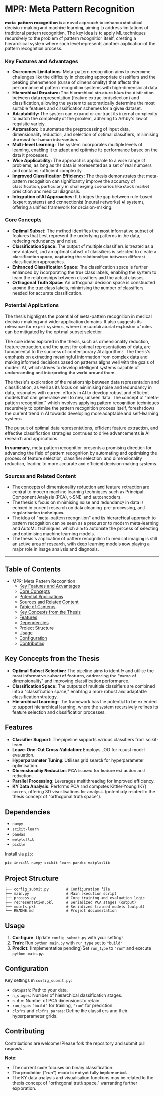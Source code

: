 
# MPR: Meta Pattern Recognition

**meta-pattern recognition** is a novel approach to enhance statistical decision-making and machine learning, aiming to address limitations of traditional pattern recognition. The key idea is to apply ML techniques recursively to the problem of pattern recognition itself, creating a hierarchical system where each level represents another application of the pattern recognition process.

### Key Features and Advantages

*   **Overcomes Limitations:** Meta-pattern recognition aims to overcome challenges like the difficulty in choosing appropriate classifiers and the peaking phenomenon (curse of dimensionality) that affects the performance of pattern recognition systems with high-dimensional data.
*   **Hierarchical Structure:** The hierarchical structure blurs the distinction between data representation (feature extraction/selection) and classification, allowing the system to automatically determine the most suitable features and classification schemes for a given dataset.
*   **Adaptability:** The system can expand or contract its internal complexity to match the complexity of the problem, adhering to Ashby's law of requisite variety.
*   **Automation:** It automates the preprocessing of input data, dimensionality reduction, and selection of optimal classifiers, minimising the need for human intervention.
*   **Multi-level Learning:** The system incorporates multiple levels of learning, enabling it to adapt and optimise its performance based on the data it processes.
*   **Wide Applicability:** The approach is applicable to a wide range of problems, as long as the data is represented as a set of real numbers and contains sufficient complexity.
*   **Improved Classification Efficiency:** The thesis demonstrates that meta-pattern recognition can significantly improve the accuracy of classification, particularly in challenging scenarios like stock market prediction and medical diagnosis.
*   **Integration of AI Approaches:** It bridges the gap between rule-based (expert systems) and connectionist (neural networks) AI systems, offering a unified framework for decision-making.

### Core Concepts

*   **Optimal Subset:** The method identifies the most informative subset of features that best represent the underlying patterns in the data, reducing redundancy and noise.
*   **Classification Space:** The output of multiple classifiers is treated as a new dataset, and an optimal subset of classifiers is selected to create a classification space, capturing the relationships between different classification approaches.
*   **Enhanced Classification Space:** The classification space is further enhanced by incorporating the true class labels, enabling the system to learn the relationships between classifiers and the actual classes.
*   **Orthogonal Truth Space:** An orthogonal decision space is constructed around the true class labels, minimising the number of classifiers needed for accurate classification.

### Potential Applications

The thesis highlights the potential of meta-pattern recognition in medical decision-making and wider application domains. It also suggests its relevance for expert systems, where the combinatorial explosion of rules can be mitigated by the optimal subset selection.

The core ideas explored in the thesis, such as dimensionality reduction, feature extraction, and the quest for optimal representations of data, are fundamental to the success of contemporary AI algorithms. The thesis's emphasis on extracting meaningful information from complex data and making informed decisions based on patterns aligns well with the goals of modern AI, which strives to develop intelligent systems capable of understanding and interpreting the world around them.

The thesis's exploration of the relationship between data representation and classification, as well as its focus on minimising noise and redundancy in data, resonates with current efforts in AI to develop robust and efficient models that can generalise well to new, unseen data. The concept of "meta-pattern recognition," which involves applying pattern recognition techniques recursively to optimise the pattern recognition process itself, foreshadows the current trend in AI towards developing more adaptable and self-learning systems.

The pursuit of optimal data representations, efficient feature extraction, and effective classification strategies continues to drive advancements in AI research and applications. 

**In summary**, meta-pattern recognition presents a promising direction for advancing the field of pattern recognition by automating and optimising the process of feature selection, classifier selection, and dimensionality reduction, leading to more accurate and efficient decision-making systems. 

### Sources and Related Content

*   The concepts of dimensionality reduction and feature extraction are central to modern machine learning techniques such as Principal Component Analysis (PCA), t-SNE, and autoencoders.
*   The thesis's focus on minimising noise and redundancy in data is echoed in current research on data cleaning, pre-processing, and regularisation techniques.
*   The idea of "meta-pattern recognition" and its hierarchical approach to pattern recognition can be seen as a precursor to modern meta-learning and AutoML techniques, which aim to automate the process of selecting and optimising machine learning models.
*   The thesis's application of pattern recognition to medical imaging is still an active area of research, with deep learning models now playing a major role in image analysis and diagnosis.
---

## Table of Contents

- [MPR: Meta Pattern Recognition](#mpr-meta-pattern-recognition)
    - [Key Features and Advantages](#key-features-and-advantages)
    - [Core Concepts](#core-concepts)
    - [Potential Applications](#potential-applications)
    - [Sources and Related Content](#sources-and-related-content)
  - [Table of Contents](#table-of-contents)
  - [Key Concepts from the Thesis](#key-concepts-from-the-thesis)
  - [Features](#features)
  - [Dependencies](#dependencies)
  - [Project Structure](#project-structure)
  - [Usage](#usage)
  - [Configuration](#configuration)
  - [Contributing](#contributing)

## Key Concepts from the Thesis

* **Optimal Subset Selection:** The pipeline aims to identify and utilise the most informative subset of features, addressing the "curse of dimensionality" and improving classification performance.
* **Classification Space:** The outputs of multiple classifiers are combined into a "classification space," enabling a more robust and adaptable classification strategy.
* **Hierarchical Learning:** The framework has the potential to be extended to support hierarchical learning, where the system recursively refines its feature selection and classification processes.

## Features

- **Classifier Support**: The pipeline supports various classifiers from scikit-learn.
- **Leave-One-Out Cross-Validation**: Employs LOO for robust model evaluation.
- **Hyperparameter Tuning**: Utilises grid search for hyperparameter optimisation.
- **Dimensionality Reduction**: PCA is used for feature extraction and reduction.
- **Parallel Processing**: Leverages multithreading for improved efficiency.
- **KY Data Analysis**: Performs PCA and computes Kittler-Young (KY) scores, offering 3D visualisations for analysis (potentially related to the thesis concept of "orthogonal truth space").

## Dependencies

- `numpy`
- `scikit-learn`
- `pandas`
- `matplotlib`
- `pickle`

Install via `pip`:

```bash
pip install numpy scikit-learn pandas matplotlib
```

## Project Structure

```
├── config_submit.py        # Configuration file
├── main.py                 # Main execution script
├── process.py              # Core training and evaluation logic
├── representation.pkl      # Serialized PCA stages (output)
├── models.pkl              # Serialized trained models (output)
└── README.md               # Project documentation
```

## Usage

1. **Configure**: Update `config_submit.py` with your settings.
2. **Train**: Run `python main.py` with `run_type` set to `"build"`.
3. **Predict**: (Implementation pending) Set `run_type` to `"run"` and execute `python main.py`.

## Configuration

Key settings in `config_submit.py`:

- `datapath`: Path to your data.
- `n_stages`: Number of hierarchical classification stages.
- `n_dim`: Number of PCA dimensions to retain.
- `run_type`: `"build"` for training, `"run"` for prediction.
- `clsfrs` and `clsfrs_params`: Define the classifiers and their hyperparameter grids.

## Contributing

Contributions are welcome! Please fork the repository and submit pull requests.

**Note:**

* The current code focuses on binary classification.
* The prediction ("run") mode is not yet fully implemented.
* The KY data analysis and visualisation functions may be related to the thesis concept of "orthogonal truth space," warranting further exploration.

